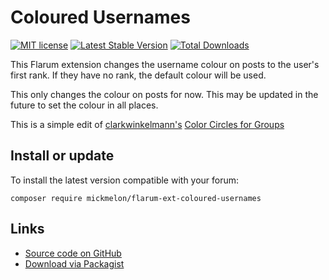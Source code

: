 # Coloured Usernames

[![MIT license](https://img.shields.io/badge/license-MIT-blue.svg)](https://github.com/mickmelon/flarum-ext-coloured-usernames/blob/master/LICENSE.txt) [![Latest Stable Version](https://img.shields.io/packagist/v/mickmelon/flarum-ext-coloured-usernames.svg)](https://packagist.org/packages/clarkwinkelmann/flarum-ext-circle-groups) [![Total Downloads](https://img.shields.io/packagist/dt/mickmelon/flarum-ext-coloured-usernames.svg)](https://packagist.org/packages/mickmelon/flarum-ext-coloured-usernames)

This Flarum extension changes the username colour on posts to the user's first rank. If they have no rank, the default colour will be used.

This only changes the colour on posts for now. This may be updated in the future to set the colour in all places.

This is a simple edit of [clarkwinkelmann's](https://github.com/clarkwinkelmann) [Color Circles for Groups](https://discuss.flarum.org/d/20544-color-circles-for-groups)



## Install or update

To install the latest version compatible with your forum:

    composer require mickmelon/flarum-ext-coloured-usernames

## Links

- [Source code on GitHub](https://github.com/mickmelon/flarum-ext-coloured-usernames)
- [Download via Packagist](https://packagist.org/packages/mickmelon/flarum-ext-coloured-usernames)
